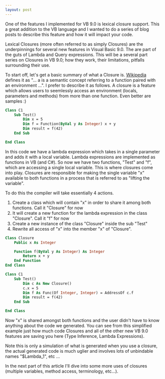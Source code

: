 ```yaml
---
layout: post
---
```

One of the features I implemented for VB 9.0 is lexical closure support.  This a great addition to the VB language and I wanted to do a series of blog posts to describe this feature and how it will impact your code.  

Lexical Closures (more often referred to as simply Closures) are the underpinnings for several new features in Visual Basic 9.0.  The are part of the guts of Lambda and Query expressions.  This will be a several part series on Closures in VB 9.0; how they work, their limitations, pitfalls surrounding their use.

To start off, let's get a basic summary of what a Closure is.  [Wikipedia](http://en.wikipedia.org/wiki/Closure_%28computer_science%29) defines it as "... a  is a semantic concept referring to a function paired with an environment ...".  I prefer to describe it as follows.  A closure is a feature which allows users to seemlessly access an environment (locals, parameters and methods) from more than one function.  Even better are samples
:)

``` vb
Class C1
    Sub Test()
        Dim x = 5
        Dim f = Function(ByVal y As Integer) x + y
        Dim result = f(42)
    End Sub

End Class
```

In this code we have a lambda expression which takes in a single parameter and adds it with a local variable.  Lambda expressions are implemented as functions in VB (and C#).  So now we have two functions, "Test" and "f", which are accessing a single local variable.  This is where closures come into play.  Closures are responsible for making the single variable "x" available to both functions in a process that is referred to as "lifting the variable".  

To do this the compiler will take essentially 4 actions.

1. Create a class which will contain "x" in order to share it among both functions.  Call it "Closure" for now 
2. It will create a new function for the lambda expression in the class "Closure".  Call it "f" for now 
3. Create a new instance of the class "Closure" inside the sub "Test" 
4. Rewrite all access of "x" into the member "x" of "Closure".
    
``` vb
Class Closure
    Public x As Integer

    Function f(ByVal y As Integer) As Integer
        Return x + y
    End Function
End Class

Class C1
    Sub Test()
        Dim c As New Closure()
        c.x = 5
        Dim f As Func(Of Integer, Integer) = AddressOf c.f
        Dim result = f(42)
    End Sub

End Class
```

Now "x" is shared amongst both functions and the user didn't have to know anything about the code we generated.  You can see from this simplified example just how much code Closures and all of the other new VB 9.0 features are saving you here (Type Inference, Lambda Expressions).

Note this is only a simulation of what is generated when you use a closure, the actual generated code is much uglier and involves lots of unbindable names "$Lambda_1", etc ...

In the next part of this article I'll dive into some more uses of closures (multiple variables, method access,  terminology, etc...).


